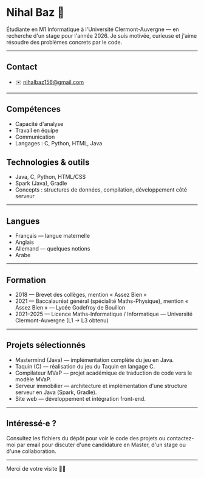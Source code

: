 
# Nihal Baz 👋

Étudiante en M1 Informatique à l'Université Clermont-Auvergne — en recherche d'un stage pour l'année 2026.
Je suis motivée, curieuse et j'aime résoudre des problèmes concrets par le code.

---

## Contact
- ✉️ nihalbaz156@gmail.com

---

## Compétences

- Capacité d'analyse
- Travail en équipe
- Communication
- Langages : C, Python, HTML, Java

## Technologies & outils

- Java, C, Python, HTML/CSS
- Spark (Java), Gradle
- Concepts : structures de données, compilation, développement côté serveur

---

## Langues

- Français — langue maternelle
- Anglais
- Allemand — quelques notions
- Arabe

---

## Formation

- 2018 — Brevet des collèges, mention « Assez Bien »
- 2021 — Baccalauréat général (spécialité Maths-Physique), mention « Assez Bien » — Lycée Godefroy de Bouillon
- 2021–2025 — Licence Maths-Informatique / Informatique — Université Clermont-Auvergne (L1 → L3 obtenu)

---

## Projets sélectionnés

- Mastermind (Java) — implémentation complète du jeu en Java.
- Taquin (C) — réalisation du jeu du Taquin en langage C.
- Compilateur MVaP — projet académique de traduction de code vers le modèle MVaP.
- Serveur immobilier — architecture et implémentation d'une structure serveur en Java (Spark, Gradle).
- Site web — développement et intégration front-end.

---

## Intéressé·e ?

Consultez les fichiers du dépôt pour voir le code des projets ou contactez-moi par email pour discuter d'une candidature en Master, d'un stage ou d'une collaboration.

---

Merci de votre visite 👩‍💻

